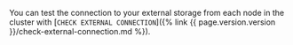 You can test the connection to your external storage from each node in the cluster with [`CHECK EXTERNAL CONNECTION`]({% link {{ page.version.version }}/check-external-connection.md %}).
